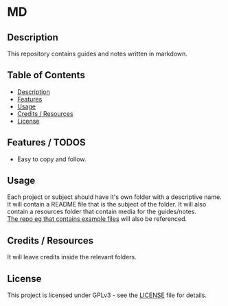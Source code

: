 # MD 

## Description
This repository contains guides and notes written in markdown.
 
## Table of Contents

- [Description](#description)
- [Features](#features) 
- [Usage](#usage)
- [Credits / Resources](#credits--resources)
- [License](#license)

## Features / TODOS

+ Easy to copy and follow. 


## Usage
Each project or subject should have it's own folder with a descriptive name. It will contain a README file that is the subject of the folder. It will also contain a resources folder that contain media for the guides/notes.<br>
[The repo eg that contains example files](https://myrepos.xyz/Randy-Jordan/eg) will also be referenced.<br>

## Credits / Resources
It will leave credits inside the relevant folders.

## License
This project is licensed under GPLv3 - see the [LICENSE](LICENSE) file for details.
